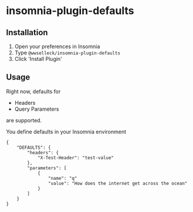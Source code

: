 # insomnia-plugin-defaults

## Installation
1. Open your preferences in Insomnia
2. Type `@wwselleck/insomnia-plugin-defaults`
3. Click 'Install Plugin'

## Usage
Right now, defaults for

- Headers
- Query Parameters

are supported.

You define defaults in your Insomnia environment

```
{
    "DEFAULTS": {
        "headers": {
            "X-Test-Header": "test-value"
        },
        "parameters": [
            {
                "name": "q"
                "value": "How does the internet get across the ocean"
            }
        ]
    }
}
```
